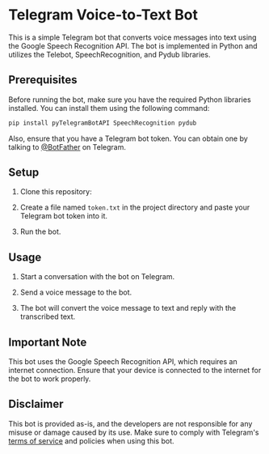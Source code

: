 # Telegram Voice-to-Text Bot

This is a simple Telegram bot that converts voice messages into text using the Google Speech Recognition API. The bot is implemented in Python and utilizes the Telebot, SpeechRecognition, and Pydub libraries.

## Prerequisites

Before running the bot, make sure you have the required Python libraries installed. You can install them using the following command:

```bash
pip install pyTelegramBotAPI SpeechRecognition pydub
```

Also, ensure that you have a Telegram bot token. You can obtain one by talking to [@BotFather](https://t.me/BotFather) on Telegram.

## Setup

1. Clone this repository:

2. Create a file named `token.txt` in the project directory and paste your Telegram bot token into it.

3. Run the bot.

## Usage

1. Start a conversation with the bot on Telegram.

2. Send a voice message to the bot.

3. The bot will convert the voice message to text and reply with the transcribed text.

## Important Note

This bot uses the Google Speech Recognition API, which requires an internet connection. Ensure that your device is connected to the internet for the bot to work properly.

## Disclaimer

This bot is provided as-is, and the developers are not responsible for any misuse or damage caused by its use. Make sure to comply with Telegram's [terms of service](https://telegram.org/tos) and policies when using this bot.
